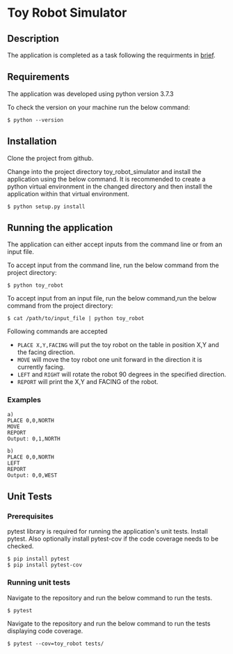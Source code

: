 # Toy Robot Simulator

## Description
The application is completed as a task following the requirments in [brief](BRIEF.md).

## Requirements
The application was developed using python version 3.7.3

To check the version on your machine run the below command:

    $ python --version

## Installation
Clone the project from github.

Change into the project directory toy_robot_simulator and install the application using the below command. It is recommended to create a python virtual environment in the changed directory and then install the application within that virtual environment.

    $ python setup.py install

## Running the application
The application can either accept inputs from the command line or from an input file.

To accept input from the command line, run the below command from the project directory:

    $ python toy_robot

To accept input from an input file, run the below command,run the below command from the project directory:

    $ cat /path/to/input_file | python toy_robot

Following commands are accepted
* `PLACE X,Y,FACING` will put the toy robot on the table in position X,Y and the facing direction.
* `MOVE` will move the toy robot one unit forward in the direction it is currently facing.
* `LEFT` and `RIGHT` will rotate the robot 90 degrees in the specified direction.
* `REPORT` will print the X,Y and FACING of the robot.

### Examples
```
a)
PLACE 0,0,NORTH
MOVE
REPORT
Output: 0,1,NORTH

b)
PLACE 0,0,NORTH
LEFT
REPORT
Output: 0,0,WEST
```

## Unit Tests

### Prerequisites
pytest library is required for running the application's unit tests. Install pytest. Also optionally install pytest-cov if the code coverage needs to be checked.

    $ pip install pytest
    $ pip install pytest-cov

### Running unit tests
Navigate to the repository and run the below command to run the tests.

    $ pytest

Navigate to the repository and run the below command to run
the tests displaying code coverage.

    $ pytest --cov=toy_robot tests/
